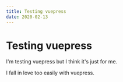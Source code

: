 ```yaml
---
title: Testing vuepress
date: 2020-02-13
---
```


# Testing vuepress

I'm testing vuepress but I think it's just for me.

I fall in love too easily with vuepress.
